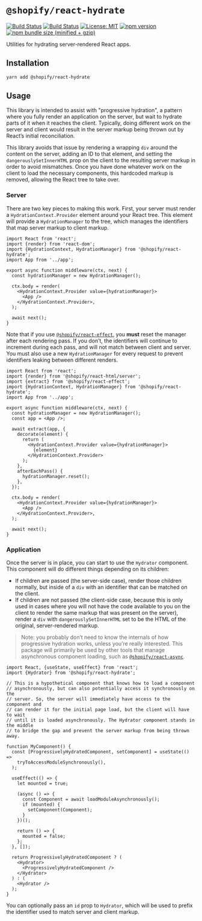 # `@shopify/react-hydrate`

[![Build Status](https://github.com/Shopify/quilt/workflows/Node-CI/badge.svg?branch=main)](https://github.com/Shopify/quilt/actions?query=workflow%3ANode-CI)
[![Build Status](https://github.com/Shopify/quilt/workflows/Ruby-CI/badge.svg?branch=main)](https://github.com/Shopify/quilt/actions?query=workflow%3ARuby-CI)
[![License: MIT](https://img.shields.io/badge/License-MIT-green.svg)](LICENSE.md) [![npm version](https://badge.fury.io/js/%40shopify%2Freact-hydrate.svg)](https://badge.fury.io/js/%40shopify%2Freact-hydrate.svg) [![npm bundle size (minified + gzip)](https://img.shields.io/bundlephobia/minzip/@shopify/react-hydrate.svg)](https://img.shields.io/bundlephobia/minzip/@shopify/react-hydrate.svg)

Utilities for hydrating server-rendered React apps.

## Installation

```bash
yarn add @shopify/react-hydrate
```

## Usage

This library is intended to assist with "progressive hydration", a pattern where you fully render an application on the server, but wait to hydrate parts of it when it reaches the client. Typically, doing different work on the server and client would result in the server markup being thrown out by React’s initial reconciliation.

This library avoids that issue by rendering a wrapping `div` around the content on the server, adding an ID to that element, and setting the `dangerouslySetInnerHTML` prop on the client to the resulting server markup in order to avoid mismatches. Once you have done whatever work on the client to load the necessary components, this hardcoded markup is removed, allowing the React tree to take over.

### Server

There are two key pieces to making this work. First, your server must render a `HydrationContext.Provider` element around your React tree. This element will provide a `HydrationManager` to the tree, which manages the identifiers that map server markup to client markup.

```tsx
import React from 'react';
import {render} from 'react-dom';
import {HydrationContext, HydrationManager} from '@shopify/react-hydrate';
import App from '../app';

export async function middleware(ctx, next) {
  const hydrationManager = new HydrationManager();

  ctx.body = render(
    <HydrationContext.Provider value={hydrationManager}>
      <App />
    </HydrationContext.Provider>,
  );

  await next();
}
```

Note that if you use [`@shopify/react-effect`](../react-effect), you **must** reset the manager after each rendering pass. If you don’t, the identifiers will continue to increment during each pass, and will not match between client and server. You must also use a new `HydrationManager` for every request to prevent identifiers leaking between different renders.

```tsx
import React from 'react';
import {render} from '@shopify/react-html/server';
import {extract} from '@shopify/react-effect';
import {HydrationContext, HydrationManager} from '@shopify/react-hydrate';
import App from '../app';

export async function middleware(ctx, next) {
  const hydrationManager = new HydrationManager();
  const app = <App />;

  await extract(app, {
    decorate(element) {
      return (
        <HydrationContext.Provider value={hydrationManager}>
          {element}
        </HydrationContext.Provider>
      );
    },
    afterEachPass() {
      hydrationManager.reset();
    },
  });

  ctx.body = render(
    <HydrationContext.Provider value={hydrationManager}>
      <App />
    </HydrationContext.Provider>,
  );

  await next();
}
```

### Application

Once the server is in place, you can start to use the `Hydrator` component. This component will do different things depending on its children:

- If children are passed (the server-side case), render those children normally, but inside of a `div` with an identifier that can be matched on the client.
- If children are not passed (the client-side case, because this is only used in cases where you will not have the code available to you on the client to render the same markup that was present on the server), render a `div` with `dangerouslySetInnerHTML` set to be the HTML of the original, server-rendered markup.

> Note: you probably don’t need to know the internals of how progressive hydration works, unless you’re really interested. This package will primarily be used by other tools that manage asynchronous component loading, such as [`@shopify/react-async`](../react-async).

```tsx
import React, {useState, useEffect} from 'react';
import {Hydrator} from '@shopify/react-hydrate';

// This is a hypothetical component that knows how to load a component
// asynchronously, but can also potentially access it synchronously on the
// server. So, the server will immediately have access to the component and
// can render it for the initial page load, but the client will have to wait
// until it is loaded asynchronously. The Hydrator component stands in the middle
// to bridge the gap and prevent the server markup from being thrown away.

function MyComponent() {
  const [ProgressivelyHydratedComponent, setComponent] = useState(() =>
    tryToAccessModuleSynchronously(),
  );

  useEffect(() => {
    let mounted = true;

    (async () => {
      const Component = await loadModuleAsynchronously();
      if (mounted) {
        setComponent(Component);
      }
    })();

    return () => {
      mounted = false;
    };
  }, []);

  return ProgressivelyHydratedComponent ? (
    <Hydrator>
      <ProgressivelyHydratedComponent />
    </Hydrator>
  ) : (
    <Hydrator />
  );
}
```

You can optionally pass an `id` prop to `Hydrator`, which will be used to prefix the identifier used to match server and client markup.
